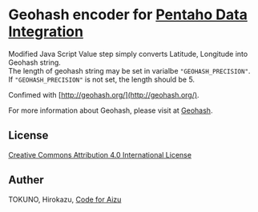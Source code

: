 Geohash encoder for [Pentaho Data Integration](http://community.pentaho.com/projects/data-integration/)
=====================

Modified Java Script Value step simply converts Latitude, Longitude into Geohash string.  
The length of geohash string may be set in varialbe `"GEOHASH_PRECISION"`.  
If `"GEOHASH_PRECISION"` is not set, the length should be 5.

Confimed with [http://geohash.org/](http://geohash.org/).

For more information about Geohash, please visit at [Geohash](http://en.wikipedia.org/wiki/Geohash).

License
--------
[Creative Commons Attribution 4.0 International License](http://creativecommons.org/licenses/by/4.0/)

Auther
--------
TOKUNO, Hirokazu, [Code for Aizu](http://aizu.io/)
